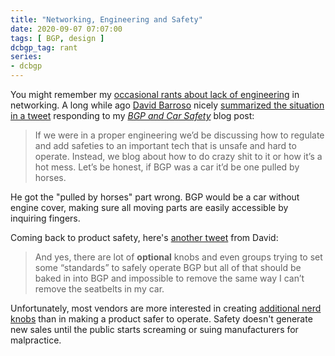 ```yaml
---
title: "Networking, Engineering and Safety"
date: 2020-09-07 07:07:00
tags: [ BGP, design ]
dcbgp_tag: rant
series:
- dcbgp
---
```

You might remember my [occasional rants about lack of engineering](https://blog.ipspace.net/2018/12/bifurcation-of-knowledge.html) in networking. A long while ago [David Barroso](https://www.ipspace.net/Author:David_Barroso) nicely [summarized the situation in a tweet](https://twitter.com/dbarrosop/status/1204306828500312064) responding to my _[BGP and Car Safety](https://blog.ipspace.net/2019/12/bgp-and-car-safety.html)_ blog post:

> If we were in a proper engineering we’d be discussing how to regulate and add safeties to an important tech that is unsafe and hard to operate. Instead, we blog about how to do crazy shit to it or how it’s a hot mess. Let’s be honest, if BGP was a car it’d be one pulled by horses.
<!--more-->
He got the "pulled by horses" part wrong. BGP would be a car without engine cover, making sure all moving parts are easily accessible by inquiring fingers.

Coming back to product safety, here's [another tweet](https://twitter.com/dbarrosop/status/1204307534296821762) from David:

> And yes, there are lot of **optional** knobs and even groups trying to set some “standards” to safely operate BGP but all of that should be baked in into BGP and impossible to remove the same way I can’t remove the seatbelts in my car.

Unfortunately, most vendors are more interested in creating [additional nerd knobs](https://blog.ipspace.net/2015/08/musing-on-nerd-knobs.html) than in making a product safer to operate. Safety doesn't generate new sales until the public starts screaming or suing manufacturers for malpractice.
